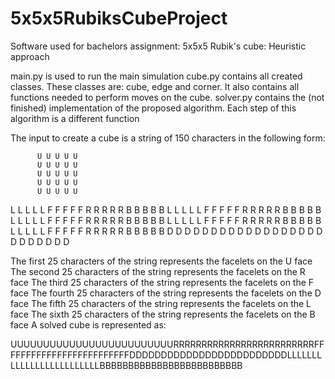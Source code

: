 # 5x5x5RubiksCubeProject
Software used for bachelors assignment: 5x5x5 Rubik's cube: Heuristic approach

main.py is used to run the main simulation
cube.py contains all created classes. These classes are: cube, edge and corner. 
It also contains all functions needed to perform moves on the cube.
solver.py contains the (not finished) implementation of the proposed algorithm.
Each step of this algorithm is a different function

The input to create a cube is a string of 150 characters in the following form:

          U U U U U 
          U U U U U 
          U U U U U 
          U U U U U 
          U U U U U 
L L L L L F F F F F R R R R R B B B B B 
L L L L L F F F F F R R R R R B B B B B 
L L L L L F F F F F R R R R R B B B B B 
L L L L L F F F F F R R R R R B B B B B 
L L L L L F F F F F R R R R R B B B B B 
          D D D D D 
          D D D D D 
          D D D D D 
          D D D D D
          D D D D D

The first 25 characters of the string represents the facelets on the U face
The second 25 characters of the string represents the facelets on the R face
The third 25 characters of the string represents the facelets on the F face
The fourth 25 characters of the string represents the facelets on the D face
The fifth 25 characters of the string represents the facelets on the L face
The sixth 25 characters of the string represents the facelets on the B face
A solved cube is represented as:

UUUUUUUUUUUUUUUUUUUUUUUUURRRRRRRRRRRRRRRRRRRRRRRRRFFFFFFFFFFFFFFFFFFFFFFFFFDDDDDDDDDDDDDDDDDDDDDDDDDLLLLLLLLLLLLLLLLLLLLLLLLLBBBBBBBBBBBBBBBBBBBBBBBBB